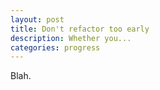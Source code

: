 ```yaml
---
layout: post
title: Don't refactor too early
description: Whether you...
categories: progress
---
```


Blah.

